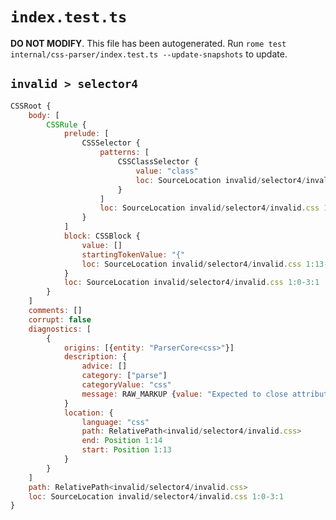 # `index.test.ts`

**DO NOT MODIFY**. This file has been autogenerated. Run `rome test internal/css-parser/index.test.ts --update-snapshots` to update.

## `invalid > selector4`

```javascript
CSSRoot {
	body: [
		CSSRule {
			prelude: [
				CSSSelector {
					patterns: [
						CSSClassSelector {
							value: "class"
							loc: SourceLocation invalid/selector4/invalid.css 1:0-1:6
						}
					]
					loc: SourceLocation invalid/selector4/invalid.css 1:0-1:13
				}
			]
			block: CSSBlock {
				value: []
				startingTokenValue: "{"
				loc: SourceLocation invalid/selector4/invalid.css 1:13-3:1
			}
			loc: SourceLocation invalid/selector4/invalid.css 1:0-3:1
		}
	]
	comments: []
	corrupt: false
	diagnostics: [
		{
			origins: [{entity: "ParserCore<css>"}]
			description: {
				advice: []
				category: ["parse"]
				categoryValue: "css"
				message: RAW_MARKUP {value: "Expected to close attribute selector with a right square bracket <emphasis>]</emphasis>."}
			}
			location: {
				language: "css"
				path: RelativePath<invalid/selector4/invalid.css>
				end: Position 1:14
				start: Position 1:13
			}
		}
	]
	path: RelativePath<invalid/selector4/invalid.css>
	loc: SourceLocation invalid/selector4/invalid.css 1:0-3:1
}
```
